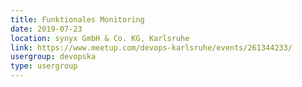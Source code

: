 ```yaml
---
title: Funktionales Monitoring
date: 2019-07-23
location: synyx GmbH & Co. KG, Karlsruhe
link: https://www.meetup.com/devops-karlsruhe/events/261344233/
usergroup: devopska
type: usergroup
---
```

